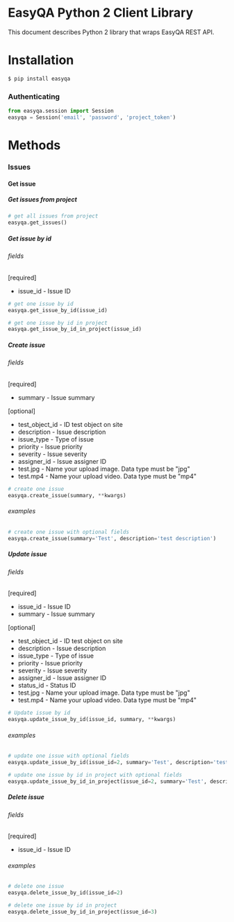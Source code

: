 # EasyQA Python 2 Client Library

This document describes Python 2 library that wraps EasyQA REST API.

# Installation
```sh
$ pip install easyqa
```
### Authenticating
```python
from easyqa.session import Session
easyqa = Session('email', 'password', 'project_token')
```
# Methods
### Issues
#### Get issue
##### Get issues from project
```python
# get all issues from project
easyqa.get_issues()
```
##### Get issue by id
###### fields
[required]
- issue_id - Issue ID

```python
# get one issue by id
easyqa.get_issue_by_id(issue_id)

# get one issue by id in project
easyqa.get_issue_by_id_in_project(issue_id)
```

##### Create issue
###### fields
[required]
- summary - Issue summary

[optional]
- test_object_id - ID test object on site
- description - Issue description
- issue_type - Type of issue
- priority - Issue priority
- severity - Issue severity
- assigner_id - Issue assigner ID
- test.jpg - Name your upload image. Data type must be "jpg"
- test.mp4 - Name your upload video. Data type must be "mp4"

```python
# create one issue
easyqa.create_issue(summary, **kwargs)
```

###### examples
```python
# create one issue with optional fields
easyqa.create_issue(summary='Test', description='test description')
```
##### Update issue
###### fields
[required]
- issue_id - Issue ID
- summary - Issue summary

[optional]
- test_object_id - ID test object on site
- description - Issue description
- issue_type - Type of issue
- priority - Issue priority
- severity - Issue severity
- assigner_id - Issue assigner ID
- status_id - Status ID
- test.jpg - Name your upload image. Data type must be "jpg"
- test.mp4 - Name your upload video. Data type must be "mp4"

```python
# Update issue by id
easyqa.update_issue_by_id(issue_id, summary, **kwargs)
```

###### examples
```python
# update one issue with optional fields
easyqa.update_issue_by_id(issue_id=2, summary='Test', description='test description')

# update one issue by id in project with optional fields
easyqa.update_issue_by_id_in_project(issue_id=2, summary='Test', description='test description')
```

##### Delete issue
###### fields
[required]
- issue_id - Issue ID

###### examples
```python
# delete one issue
easyqa.delete_issue_by_id(issue_id=2)

# delete one issue by id in project
easyqa.delete_issue_by_id_in_project(issue_id=3)
```